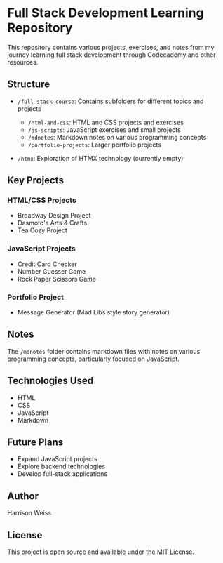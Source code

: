 # Full Stack Development Learning Repository

This repository contains various projects, exercises, and notes from my journey learning full stack development through Codecademy and other resources.

## Structure

- `/full-stack-course`: Contains subfolders for different topics and projects
  - `/html-and-css`: HTML and CSS projects and exercises
  - `/js-scripts`: JavaScript exercises and small projects
  - `/mdnotes`: Markdown notes on various programming concepts
  - `/portfolio-projects`: Larger portfolio projects

- `/htmx`: Exploration of HTMX technology (currently empty)

## Key Projects

### HTML/CSS Projects
- Broadway Design Project
- Dasmoto's Arts & Crafts
- Tea Cozy Project

### JavaScript Projects
- Credit Card Checker
- Number Guesser Game
- Rock Paper Scissors Game

### Portfolio Project
- Message Generator (Mad Libs style story generator)

## Notes

The `/mdnotes` folder contains markdown files with notes on various programming concepts, particularly focused on JavaScript.

## Technologies Used

- HTML
- CSS
- JavaScript
- Markdown

## Future Plans

- Expand JavaScript projects
- Explore backend technologies
- Develop full-stack applications

## Author

Harrison Weiss

## License

This project is open source and available under the [MIT License](LICENSE).
